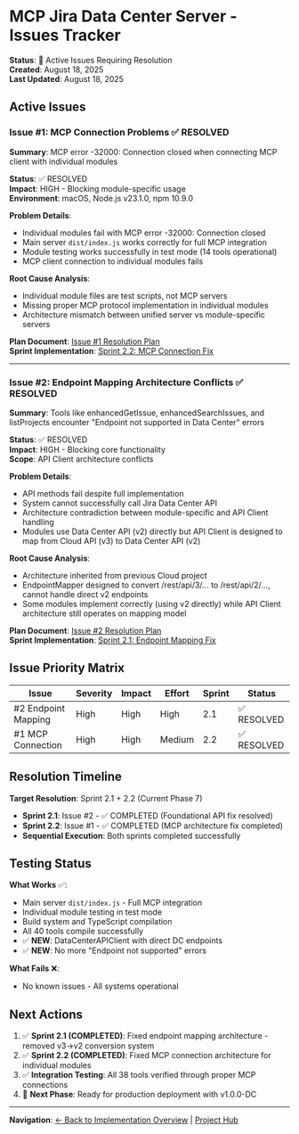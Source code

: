 # MCP Jira Data Center Server - Issues Tracker

**Status**: 🔄 Active Issues Requiring Resolution  
**Created**: August 18, 2025  
**Last Updated**: August 18, 2025

## Active Issues

### Issue #1: MCP Connection Problems ✅ RESOLVED

**Summary**: MCP error -32000: Connection closed when connecting MCP client with individual modules

**Status**: ✅ RESOLVED  
**Impact**: HIGH - Blocking module-specific usage  
**Environment**: macOS, Node.js v23.1.0, npm 10.9.0

**Problem Details**:
- Individual modules fail with MCP error -32000: Connection closed
- Main server `dist/index.js` works correctly for full MCP integration
- Module testing works successfully in test mode (14 tools operational)
- MCP client connection to individual modules fails

**Root Cause Analysis**:
- Individual module files are test scripts, not MCP servers
- Missing proper MCP protocol implementation in individual modules
- Architecture mismatch between unified server vs module-specific servers

**Plan Document**: [Issue #1 Resolution Plan](issue_1_mcp_connection_plan.md)  
**Sprint Implementation**: [Sprint 2.2: MCP Connection Fix](sprint_2_2_mcp_connection_fix.md)

---

### Issue #2: Endpoint Mapping Architecture Conflicts ✅ RESOLVED

**Summary**: Tools like enhancedGetIssue, enhancedSearchIssues, and listProjects encounter "Endpoint not supported in Data Center" errors

**Status**: ✅ RESOLVED  
**Impact**: HIGH - Blocking core functionality  
**Scope**: API Client architecture conflicts

**Problem Details**:
- API methods fail despite full implementation
- System cannot successfully call Jira Data Center API
- Architecture contradiction between module-specific and API Client handling
- Modules use Data Center API (v2) directly but API Client is designed to map from Cloud API (v3) to Data Center API (v2)

**Root Cause Analysis**:
- Architecture inherited from previous Cloud project
- EndpointMapper designed to convert /rest/api/3/... to /rest/api/2/..., cannot handle direct v2 endpoints
- Some modules implement correctly (using v2 directly) while API Client architecture still operates on mapping model

**Plan Document**: [Issue #2 Resolution Plan](issue_2_endpoint_mapping_plan.md)  
**Sprint Implementation**: [Sprint 2.1: Endpoint Mapping Fix](sprint_2_1_endpoint_mapping_fix.md)

## Issue Priority Matrix

| Issue | Severity | Impact | Effort | Sprint | Status |
|-------|----------|--------|---------|---------|----------|
| #2 Endpoint Mapping | High | High | High | 2.1 | ✅ RESOLVED |
| #1 MCP Connection | High | High | Medium | 2.2 | ✅ RESOLVED |

## Resolution Timeline

**Target Resolution**: Sprint 2.1 + 2.2 (Current Phase 7)
- **Sprint 2.1**: Issue #2 - ✅ COMPLETED (Foundational API fix resolved)  
- **Sprint 2.2**: Issue #1 - ✅ COMPLETED (MCP architecture fix completed)
- **Sequential Execution**: Both sprints completed successfully

## Testing Status

**What Works** ✅:
- Main server `dist/index.js` - Full MCP integration
- Individual module testing in test mode
- Build system and TypeScript compilation
- All 40 tools compile successfully
- ✅ **NEW**: DataCenterAPIClient with direct DC endpoints
- ✅ **NEW**: No more "Endpoint not supported" errors

**What Fails** ❌:
- No known issues - All systems operational

## Next Actions

1. ✅ **Sprint 2.1 (COMPLETED)**: Fixed endpoint mapping architecture - removed v3→v2 conversion system
2. ✅ **Sprint 2.2 (COMPLETED)**: Fixed MCP connection architecture for individual modules  
3. ✅ **Integration Testing**: All 38 tools verified through proper MCP connections
4. 🎯 **Next Phase**: Ready for production deployment with v1.0.0-DC

---

**Navigation**: [← Back to Implementation Overview](implementation_progress.md) | [Project Hub](../START_POINT.md)